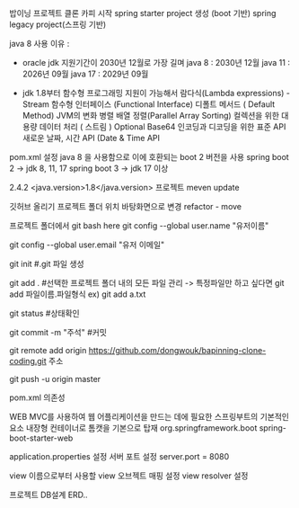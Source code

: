 밥이닝 프로젝트 클론 카피 시작
spring starter project 생성 (boot 기반)
spring legacy project(스프링 기반)

java 8 사용
이유 : 
 - oracle jdk 지원기간이 2030년 12월로 가장 길며
java 8 : 2030년 12월
java 11 : 2026년 09월
java 17 : 2029년 09월

 - jdk 1.8부터 함수형 프로그래밍 지원이 가능해서
람다식(Lambda expressions) - Stream
함수형 인터페이스 (Functional Interface)
디폴트 메서드 ( Default Method)
JVM의 변화
병렬 배열 정렬(Parallel Array Sorting)
컬렉션을 위한 대용량 데이터 처리 ( 스트림 )
Optional
Base64 인코딩과 디코딩을 위한 표준 API
새로운 날짜, 시간 API (Date & Time API

pom.xml 설정
java 8 을 사용함으로 이에 호환되는 boot 2 버전을 사용
spring boot 2 -> jdk 8, 11, 17
spring boot 3 -> jdk 17 이상

<version>2.4.2</version>
<java.version>1.8</java.version>
프로젝트 meven update

깃허브 올리기
프로젝트 폴더 위치 바탕화면으로 변경
refactor - move 

프로젝트 폴더에서 git bash here
git config --global user.name "유저이름"

git config --global user.email "유저 이메일"

git init      #.git 파일 생성

git add .     #선택한 프로젝트 폴더 내의 모든 파일 관리
		-> 특정파일만 하고 싶다면  git add 파일이름.파일형식  ex) git add a.txt

git status    #상태확인

git commit -m "주석"     #커밋

git remote add origin https://github.com/dongwouk/bapinning-clone-coding.git 주소

git push -u origin master

pom.xml 의존성

WEB MVC를 사용하여 웹 어플리케이션을 만드는 데에 필요한 스프링부트의 기본적인 요소
내장형 컨테이너로 톰캣을 기본으로 탑재
	<groupId>org.springframework.boot</groupId>
	<artifactId>spring-boot-starter-web</artifactId>

application.properties 설정
서버 포트 설정
server.port = 8080

view 이름으로부터 사용할 view 오브젝트 매핑 설정
view resolver 설정


프로젝트 DB설계
ERD..
